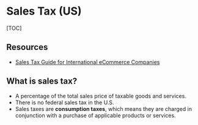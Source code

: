 # Sales Tax (US)

[TOC]

## Resources

- [Sales Tax Guide for International eCommerce Companies](https://www.shipmonk.com/blog/sales-tax-guide-for-international-ecommerce-companies)

## What is sales tax?

- A percentage of the total sales price of taxable goods and services.
- There is no federal sales tax in the U.S.
- Sales taxes are **consumption taxes**, which means they are charged in conjunction with a purchase of applicable products or services. 
